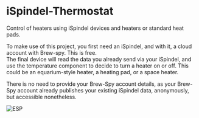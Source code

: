 # iSpindel-Thermostat
Control of heaters using iSpindel devices and heaters or standard heat pads.

To make use of this project, you first need an iSpindel, and with it, a cloud account with Brew-spy.  This is free.  
The final device will read the data you already send via your iSpindel, and use the temperature component to decide to
turn a heater on or off.  This could be an equarium-style heater, a heating pad, or a space heater.

There is no need to provide your Brew-Spy account details, as your Brew-Spy account already publishes your existing iSpindel data, anonymously, but 
accessible nonetheless.

<picture>
 <source media="(prefers-color-scheme: dark)" srcset="esp.png">
 <source media="(prefers-color-scheme: light)" srcset="esp.png">
 <img alt="ESP" src="YOUR-DEFAULT-IMAGE">
</picture>

 
